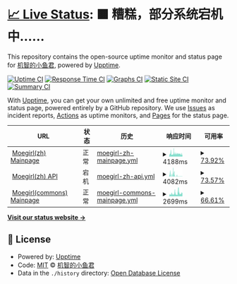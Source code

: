# [📈 Live Status](https://dragon-fish.github.io/moegirl-uptime): <!--live status--> **🟧 糟糕，部分系统宕机中……**

This repository contains the open-source uptime monitor and status page for [机智的小鱼君](https://blog.wjghj.cn), powered by [Upptime](https://github.com/upptime/upptime).

[![Uptime CI](https://github.com/dragon-fish/moegirl-uptime/workflows/Uptime%20CI/badge.svg)](https://github.com/dragon-fish/moegirl-uptime/actions?query=workflow%3A%22Uptime+CI%22)
[![Response Time CI](https://github.com/dragon-fish/moegirl-uptime/workflows/Response%20Time%20CI/badge.svg)](https://github.com/dragon-fish/moegirl-uptime/actions?query=workflow%3A%22Response+Time+CI%22)
[![Graphs CI](https://github.com/dragon-fish/moegirl-uptime/workflows/Graphs%20CI/badge.svg)](https://github.com/dragon-fish/moegirl-uptime/actions?query=workflow%3A%22Graphs+CI%22)
[![Static Site CI](https://github.com/dragon-fish/moegirl-uptime/workflows/Static%20Site%20CI/badge.svg)](https://github.com/dragon-fish/moegirl-uptime/actions?query=workflow%3A%22Static+Site+CI%22)
[![Summary CI](https://github.com/dragon-fish/moegirl-uptime/workflows/Summary%20CI/badge.svg)](https://github.com/dragon-fish/moegirl-uptime/actions?query=workflow%3A%22Summary+CI%22)

With [Upptime](https://upptime.js.org), you can get your own unlimited and free uptime monitor and status page, powered entirely by a GitHub repository. We use [Issues](https://github.com/dragon-fish/moegirl-uptime/issues) as incident reports, [Actions](https://github.com/dragon-fish/moegirl-uptime/actions) as uptime monitors, and [Pages](https://dragon-fish.github.io/moegirl-uptime) for the status page.

<!--start: status pages-->
<!-- This summary is generated by Upptime (https://github.com/upptime/upptime) -->
<!-- Do not edit this manually, your changes will be overwritten -->
<!-- prettier-ignore -->
| URL | 状态 | 历史 | 响应时间 | 可用率 |
| --- | ------ | ------- | ------------- | ------ |
| <img alt="" src="https://favicons.githubusercontent.com/zh.moegirl.org.cn" height="13"> [Moegirl(zh) Mainpage](https://zh.moegirl.org.cn/Mainpage) | 正常 | [moegirl-zh-mainpage.yml](https://github.com/Dragon-Fish/moegirl-uptime/commits/HEAD/history/moegirl-zh-mainpage.yml) | <details><summary><img alt="响应时间趋势" src="./graphs/moegirl-zh-mainpage/response-time-week.png" height="20"> 4188ms</summary><br><a href="https://mgp-status.wjghj.cn/history/moegirl-zh-mainpage"><img alt="响应时间 4188" src="https://img.shields.io/endpoint?url=https%3A%2F%2Fraw.githubusercontent.com%2FDragon-Fish%2Fmoegirl-uptime%2FHEAD%2Fapi%2Fmoegirl-zh-mainpage%2Fresponse-time.json"></a><br><a href="https://mgp-status.wjghj.cn/history/moegirl-zh-mainpage"><img alt="24小时响应时间 2765" src="https://img.shields.io/endpoint?url=https%3A%2F%2Fraw.githubusercontent.com%2FDragon-Fish%2Fmoegirl-uptime%2FHEAD%2Fapi%2Fmoegirl-zh-mainpage%2Fresponse-time-day.json"></a><br><a href="https://mgp-status.wjghj.cn/history/moegirl-zh-mainpage"><img alt="7天响应时间 4188" src="https://img.shields.io/endpoint?url=https%3A%2F%2Fraw.githubusercontent.com%2FDragon-Fish%2Fmoegirl-uptime%2FHEAD%2Fapi%2Fmoegirl-zh-mainpage%2Fresponse-time-week.json"></a><br><a href="https://mgp-status.wjghj.cn/history/moegirl-zh-mainpage"><img alt="30天响应时间 4188" src="https://img.shields.io/endpoint?url=https%3A%2F%2Fraw.githubusercontent.com%2FDragon-Fish%2Fmoegirl-uptime%2FHEAD%2Fapi%2Fmoegirl-zh-mainpage%2Fresponse-time-month.json"></a><br><a href="https://mgp-status.wjghj.cn/history/moegirl-zh-mainpage"><img alt="1年响应时间 4188" src="https://img.shields.io/endpoint?url=https%3A%2F%2Fraw.githubusercontent.com%2FDragon-Fish%2Fmoegirl-uptime%2FHEAD%2Fapi%2Fmoegirl-zh-mainpage%2Fresponse-time-year.json"></a></details> | <details><summary><a href="https://mgp-status.wjghj.cn/history/moegirl-zh-mainpage">73.92%</a></summary><a href="https://mgp-status.wjghj.cn/history/moegirl-zh-mainpage"><img alt="可用率 73.92%" src="https://img.shields.io/endpoint?url=https%3A%2F%2Fraw.githubusercontent.com%2FDragon-Fish%2Fmoegirl-uptime%2FHEAD%2Fapi%2Fmoegirl-zh-mainpage%2Fuptime.json"></a><br><a href="https://mgp-status.wjghj.cn/history/moegirl-zh-mainpage"><img alt="4小时可用率 100.00%" src="https://img.shields.io/endpoint?url=https%3A%2F%2Fraw.githubusercontent.com%2FDragon-Fish%2Fmoegirl-uptime%2FHEAD%2Fapi%2Fmoegirl-zh-mainpage%2Fuptime-day.json"></a><br><a href="https://mgp-status.wjghj.cn/history/moegirl-zh-mainpage"><img alt="7日可用率 73.92%" src="https://img.shields.io/endpoint?url=https%3A%2F%2Fraw.githubusercontent.com%2FDragon-Fish%2Fmoegirl-uptime%2FHEAD%2Fapi%2Fmoegirl-zh-mainpage%2Fuptime-week.json"></a><br><a href="https://mgp-status.wjghj.cn/history/moegirl-zh-mainpage"><img alt="30日可用率 73.92%" src="https://img.shields.io/endpoint?url=https%3A%2F%2Fraw.githubusercontent.com%2FDragon-Fish%2Fmoegirl-uptime%2FHEAD%2Fapi%2Fmoegirl-zh-mainpage%2Fuptime-month.json"></a><br><a href="https://mgp-status.wjghj.cn/history/moegirl-zh-mainpage"><img alt="1年可用率 73.92%" src="https://img.shields.io/endpoint?url=https%3A%2F%2Fraw.githubusercontent.com%2FDragon-Fish%2Fmoegirl-uptime%2FHEAD%2Fapi%2Fmoegirl-zh-mainpage%2Fuptime-year.json"></a></details>
| <img alt="" src="https://favicons.githubusercontent.com/zh.moegirl.org.cn" height="13"> [Moegirl(zh) API](https://zh.moegirl.org.cn/api.php?format=json&action=query&meta=siteinfo) | 宕机 | [moegirl-zh-api.yml](https://github.com/Dragon-Fish/moegirl-uptime/commits/HEAD/history/moegirl-zh-api.yml) | <details><summary><img alt="响应时间趋势" src="./graphs/moegirl-zh-api/response-time-week.png" height="20"> 4082ms</summary><br><a href="https://mgp-status.wjghj.cn/history/moegirl-zh-api"><img alt="响应时间 4082" src="https://img.shields.io/endpoint?url=https%3A%2F%2Fraw.githubusercontent.com%2FDragon-Fish%2Fmoegirl-uptime%2FHEAD%2Fapi%2Fmoegirl-zh-api%2Fresponse-time.json"></a><br><a href="https://mgp-status.wjghj.cn/history/moegirl-zh-api"><img alt="24小时响应时间 9907" src="https://img.shields.io/endpoint?url=https%3A%2F%2Fraw.githubusercontent.com%2FDragon-Fish%2Fmoegirl-uptime%2FHEAD%2Fapi%2Fmoegirl-zh-api%2Fresponse-time-day.json"></a><br><a href="https://mgp-status.wjghj.cn/history/moegirl-zh-api"><img alt="7天响应时间 4082" src="https://img.shields.io/endpoint?url=https%3A%2F%2Fraw.githubusercontent.com%2FDragon-Fish%2Fmoegirl-uptime%2FHEAD%2Fapi%2Fmoegirl-zh-api%2Fresponse-time-week.json"></a><br><a href="https://mgp-status.wjghj.cn/history/moegirl-zh-api"><img alt="30天响应时间 4082" src="https://img.shields.io/endpoint?url=https%3A%2F%2Fraw.githubusercontent.com%2FDragon-Fish%2Fmoegirl-uptime%2FHEAD%2Fapi%2Fmoegirl-zh-api%2Fresponse-time-month.json"></a><br><a href="https://mgp-status.wjghj.cn/history/moegirl-zh-api"><img alt="1年响应时间 4082" src="https://img.shields.io/endpoint?url=https%3A%2F%2Fraw.githubusercontent.com%2FDragon-Fish%2Fmoegirl-uptime%2FHEAD%2Fapi%2Fmoegirl-zh-api%2Fresponse-time-year.json"></a></details> | <details><summary><a href="https://mgp-status.wjghj.cn/history/moegirl-zh-api">73.57%</a></summary><a href="https://mgp-status.wjghj.cn/history/moegirl-zh-api"><img alt="可用率 73.57%" src="https://img.shields.io/endpoint?url=https%3A%2F%2Fraw.githubusercontent.com%2FDragon-Fish%2Fmoegirl-uptime%2FHEAD%2Fapi%2Fmoegirl-zh-api%2Fuptime.json"></a><br><a href="https://mgp-status.wjghj.cn/history/moegirl-zh-api"><img alt="4小时可用率 99.99%" src="https://img.shields.io/endpoint?url=https%3A%2F%2Fraw.githubusercontent.com%2FDragon-Fish%2Fmoegirl-uptime%2FHEAD%2Fapi%2Fmoegirl-zh-api%2Fuptime-day.json"></a><br><a href="https://mgp-status.wjghj.cn/history/moegirl-zh-api"><img alt="7日可用率 73.57%" src="https://img.shields.io/endpoint?url=https%3A%2F%2Fraw.githubusercontent.com%2FDragon-Fish%2Fmoegirl-uptime%2FHEAD%2Fapi%2Fmoegirl-zh-api%2Fuptime-week.json"></a><br><a href="https://mgp-status.wjghj.cn/history/moegirl-zh-api"><img alt="30日可用率 73.57%" src="https://img.shields.io/endpoint?url=https%3A%2F%2Fraw.githubusercontent.com%2FDragon-Fish%2Fmoegirl-uptime%2FHEAD%2Fapi%2Fmoegirl-zh-api%2Fuptime-month.json"></a><br><a href="https://mgp-status.wjghj.cn/history/moegirl-zh-api"><img alt="1年可用率 73.57%" src="https://img.shields.io/endpoint?url=https%3A%2F%2Fraw.githubusercontent.com%2FDragon-Fish%2Fmoegirl-uptime%2FHEAD%2Fapi%2Fmoegirl-zh-api%2Fuptime-year.json"></a></details>
| <img alt="" src="https://favicons.githubusercontent.com/commons.moegirl.org.cn" height="13"> [Moegirl(commons) Mainpage](https://commons.moegirl.org.cn/Mainpage) | 正常 | [moegirl-commons-mainpage.yml](https://github.com/Dragon-Fish/moegirl-uptime/commits/HEAD/history/moegirl-commons-mainpage.yml) | <details><summary><img alt="响应时间趋势" src="./graphs/moegirl-commons-mainpage/response-time-week.png" height="20"> 2699ms</summary><br><a href="https://mgp-status.wjghj.cn/history/moegirl-commons-mainpage"><img alt="响应时间 2699" src="https://img.shields.io/endpoint?url=https%3A%2F%2Fraw.githubusercontent.com%2FDragon-Fish%2Fmoegirl-uptime%2FHEAD%2Fapi%2Fmoegirl-commons-mainpage%2Fresponse-time.json"></a><br><a href="https://mgp-status.wjghj.cn/history/moegirl-commons-mainpage"><img alt="24小时响应时间 2460" src="https://img.shields.io/endpoint?url=https%3A%2F%2Fraw.githubusercontent.com%2FDragon-Fish%2Fmoegirl-uptime%2FHEAD%2Fapi%2Fmoegirl-commons-mainpage%2Fresponse-time-day.json"></a><br><a href="https://mgp-status.wjghj.cn/history/moegirl-commons-mainpage"><img alt="7天响应时间 2699" src="https://img.shields.io/endpoint?url=https%3A%2F%2Fraw.githubusercontent.com%2FDragon-Fish%2Fmoegirl-uptime%2FHEAD%2Fapi%2Fmoegirl-commons-mainpage%2Fresponse-time-week.json"></a><br><a href="https://mgp-status.wjghj.cn/history/moegirl-commons-mainpage"><img alt="30天响应时间 2699" src="https://img.shields.io/endpoint?url=https%3A%2F%2Fraw.githubusercontent.com%2FDragon-Fish%2Fmoegirl-uptime%2FHEAD%2Fapi%2Fmoegirl-commons-mainpage%2Fresponse-time-month.json"></a><br><a href="https://mgp-status.wjghj.cn/history/moegirl-commons-mainpage"><img alt="1年响应时间 2699" src="https://img.shields.io/endpoint?url=https%3A%2F%2Fraw.githubusercontent.com%2FDragon-Fish%2Fmoegirl-uptime%2FHEAD%2Fapi%2Fmoegirl-commons-mainpage%2Fresponse-time-year.json"></a></details> | <details><summary><a href="https://mgp-status.wjghj.cn/history/moegirl-commons-mainpage">66.61%</a></summary><a href="https://mgp-status.wjghj.cn/history/moegirl-commons-mainpage"><img alt="可用率 66.61%" src="https://img.shields.io/endpoint?url=https%3A%2F%2Fraw.githubusercontent.com%2FDragon-Fish%2Fmoegirl-uptime%2FHEAD%2Fapi%2Fmoegirl-commons-mainpage%2Fuptime.json"></a><br><a href="https://mgp-status.wjghj.cn/history/moegirl-commons-mainpage"><img alt="4小时可用率 91.65%" src="https://img.shields.io/endpoint?url=https%3A%2F%2Fraw.githubusercontent.com%2FDragon-Fish%2Fmoegirl-uptime%2FHEAD%2Fapi%2Fmoegirl-commons-mainpage%2Fuptime-day.json"></a><br><a href="https://mgp-status.wjghj.cn/history/moegirl-commons-mainpage"><img alt="7日可用率 66.61%" src="https://img.shields.io/endpoint?url=https%3A%2F%2Fraw.githubusercontent.com%2FDragon-Fish%2Fmoegirl-uptime%2FHEAD%2Fapi%2Fmoegirl-commons-mainpage%2Fuptime-week.json"></a><br><a href="https://mgp-status.wjghj.cn/history/moegirl-commons-mainpage"><img alt="30日可用率 66.61%" src="https://img.shields.io/endpoint?url=https%3A%2F%2Fraw.githubusercontent.com%2FDragon-Fish%2Fmoegirl-uptime%2FHEAD%2Fapi%2Fmoegirl-commons-mainpage%2Fuptime-month.json"></a><br><a href="https://mgp-status.wjghj.cn/history/moegirl-commons-mainpage"><img alt="1年可用率 66.61%" src="https://img.shields.io/endpoint?url=https%3A%2F%2Fraw.githubusercontent.com%2FDragon-Fish%2Fmoegirl-uptime%2FHEAD%2Fapi%2Fmoegirl-commons-mainpage%2Fuptime-year.json"></a></details>

<!--end: status pages-->

[**Visit our status website →**](https://dragon-fish.github.io/moegirl-uptime)

## 📄 License

- Powered by: [Upptime](https://github.com/upptime/upptime)
- Code: [MIT](./LICENSE) © [机智的小鱼君](https://blog.wjghj.cn)
- Data in the `./history` directory: [Open Database License](https://opendatacommons.org/licenses/odbl/1-0/)
